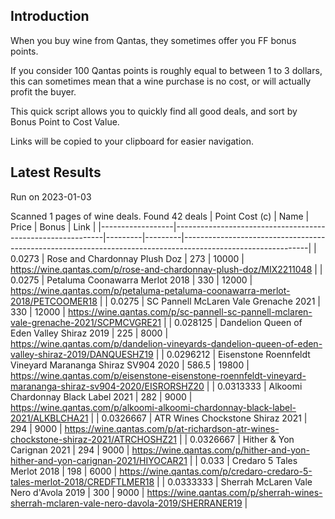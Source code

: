 ## Introduction

When you buy wine from Qantas, they sometimes offer you FF bonus points. 

If you consider 100 Qantas points is roughly equal to between 1 to 3 dollars, this can sometimes mean that a wine purchase is no cost, or will actually profit the buyer.

This quick script allows you to quickly find all good deals, and sort by Bonus Point to Cost Value.

Links will be copied to your clipboard for easier navigation.

## Latest Results

Run on 2023-01-03

Scanned 1 pages of wine deals.
Found 42 deals
|   Point Cost (c) | Name                                                       |   Price |   Bonus | Link                                                                                                        |
|------------------|------------------------------------------------------------|---------|---------|-------------------------------------------------------------------------------------------------------------|
|        0.0273    | Rose and Chardonnay Plush Doz                              |   273   |   10000 | https://wine.qantas.com/p/rose-and-chardonnay-plush-doz/MIX2211048                                          |
|        0.0275    | Petaluma Coonawarra Merlot 2018                            |   330   |   12000 | https://wine.qantas.com/p/petaluma-petaluma-coonawarra-merlot-2018/PETCOOMER18                              |
|        0.0275    | SC Pannell McLaren Vale Grenache 2021                      |   330   |   12000 | https://wine.qantas.com/p/sc-pannell-sc-pannell-mclaren-vale-grenache-2021/SCPMCVGRE21                      |
|        0.028125  | Dandelion Queen of Eden Valley Shiraz 2019                 |   225   |    8000 | https://wine.qantas.com/p/dandelion-vineyards-dandelion-queen-of-eden-valley-shiraz-2019/DANQUESHZ19        |
|        0.0296212 | Eisenstone Roennfeldt Vineyard Marananga Shiraz SV904 2020 |   586.5 |   19800 | https://wine.qantas.com/p/eisenstone-eisenstone-roennfeldt-vineyard-marananga-shiraz-sv904-2020/EISRORSHZ20 |
|        0.0313333 | Alkoomi Chardonnay Black Label 2021                        |   282   |    9000 | https://wine.qantas.com/p/alkoomi-alkoomi-chardonnay-black-label-2021/ALKBLCHA21                            |
|        0.0326667 | ATR Wines Chockstone Shiraz 2021                           |   294   |    9000 | https://wine.qantas.com/p/at-richardson-atr-wines-chockstone-shiraz-2021/ATRCHOSHZ21                        |
|        0.0326667 | Hither & Yon Carignan 2021                                 |   294   |    9000 | https://wine.qantas.com/p/hither-and-yon-hither-and-yon-carignan-2021/HIYOCAR21                             |
|        0.033     | Credaro 5 Tales Merlot 2018                                |   198   |    6000 | https://wine.qantas.com/p/credaro-credaro-5-tales-merlot-2018/CREDFTLMER18                                  |
|        0.0333333 | Sherrah McLaren Vale Nero d'Avola 2019                     |   300   |    9000 | https://wine.qantas.com/p/sherrah-wines-sherrah-mclaren-vale-nero-davola-2019/SHERRANER19                   |

